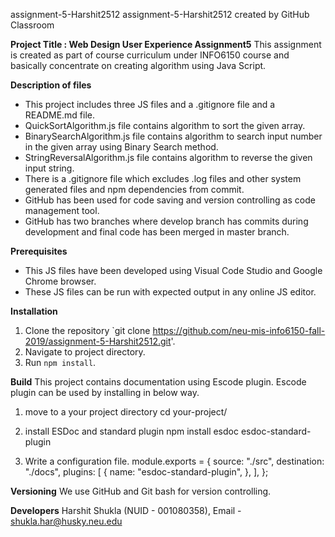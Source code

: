 assignment-5-Harshit2512
assignment-5-Harshit2512 created by GitHub Classroom

**Project Title : Web Design User Experience Assignment5**
This assignment is created as part of course curriculum under INFO6150 course and basically concentrate on creating algorithm using Java Script.

**Description of files**
- This project includes three JS files and a .gitignore file and a README.md file.
- QuickSortAlgorithm.js file contains algorithm to sort the given array.
- BinarySearchAlgorithm.js file contains algorithm to search input number in the given array using Binary Search method.
- StringReversalAlgorithm.js file contains algorithm to reverse the given input string.
- There is a .gitignore file which excludes .log files and other system generated files and npm dependencies from commit.
- GitHub has been used for code saving and version controlling as code management tool.
- GitHub has two branches where develop branch has commits during development and final code has been merged in master branch.

**Prerequisites**
- This JS files have been developed using Visual Code Studio and Google Chrome browser.
- These JS files can be run with expected output in any online JS editor.

**Installation**
1. Clone the repository `git clone https://github.com/neu-mis-info6150-fall-2019/assignment-5-Harshit2512.git'.
2. Navigate to project directory.
3. Run `npm install`.

**Build**
This project contains documentation using Escode plugin. Escode plugin can be used by installing in below way.
1. move to a your project directory
   cd your-project/
   
2. install ESDoc and standard plugin
    npm install esdoc esdoc-standard-plugin

3. Write a configuration file.
	module.exports = {
    source: "./src",
    destination: "./docs",
    plugins: [
    {
      name: "esdoc-standard-plugin",
    },
   ],
  };
  
**Versioning**
We use GitHub and Git bash for version controlling.

**Developers**
Harshit Shukla (NUID - 001080358), Email - shukla.har@husky.neu.edu








